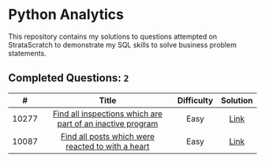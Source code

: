 # Python Analytics
This repository contains my solutions to questions attempted on StrataScratch to demonstrate my SQL skills to solve business problem statements.

## Completed Questions: `2`
|  #  | Title | Difficulty | Solution |
|:---:|:-----:|:----------:|:--------:|
|10277|[Find all inspections which are part of an inactive program](https://platform.stratascratch.com/coding/10277-find-all-inspections-which-are-part-of-an-inactive-program?code_type=2)|Easy|[Link](https://github.com/adibandla/stratascratch-pandas-daily/blob/main/pandas/10277.py)
|10087|[Find all posts which were reacted to with a heart](https://platform.stratascratch.com/coding/10087-find-all-posts-which-were-reacted-to-with-a-heart?code_type=2)|Easy|[Link](https://github.com/adibandla/stratascratch-pandas-daily/blob/main/pandas/10087.py)
